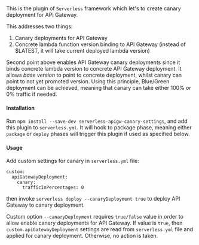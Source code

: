 ###

This is the plugin of `Serverless` framework which let's to create canary deployment for API Gateway.

This addresses two things:

1. Canary deployments for API Gateway
2. Concrete lambda function version binding to API Gateway (instead of $LATEST, it will take current deployed lambda version)

Second point above enables API Gateway canary deployments since it binds concrete lambda version to concrete API Gateway deployment.
It allows _base version_ to point to concrete deployment, whilst canary can point to not yet promoted version. Using this principle,
Blue/Green deployment can be achieved, meaning that canary can take either 100% or 0% traffic if needed. 


#### Installation

Run `npm install --save-dev serverless-apigw-canary-settings`, and add this plugin to `serverless.yml`. It will hook to package phase, meaning either `package` or `deploy` phases will trigger this plugin if used as specified below. 

#### Usage

Add custom settings for canary in `serverless.yml` file:

```
custom:
  apiGatewayDeployment:
    canary:
      trafficInPercentages: 0
```

then invoke `serverless deploy --canaryDeployment true` to deploy API Gateway to canary deployment.

Custom option `--canaryDeployment` requires `true/false` value in order to allow enable canary deployments for API Gateway.
If value is `true`, then `custom.apiGatewayDeployment` settings are read from `serverless.yml` file and applied for canary deployment.
Otherwise, no action is taken.
